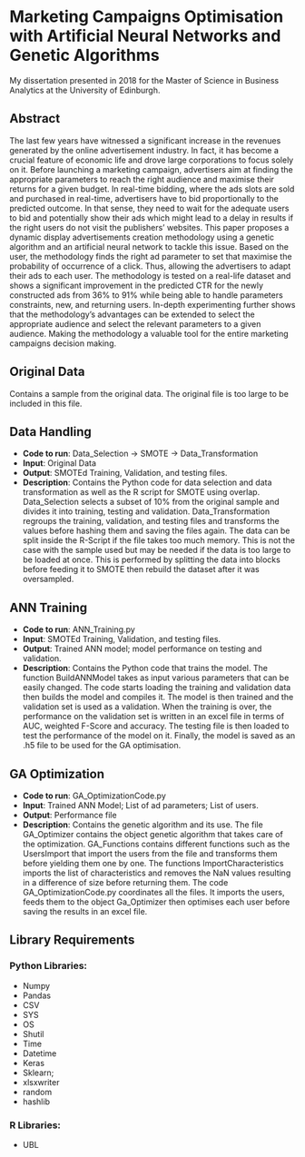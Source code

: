 # Marketing Campaigns Optimisation with Artificial Neural Networks and Genetic Algorithms

My dissertation presented in 2018 for the Master of Science in Business Analytics at the University of Edinburgh.

## Abstract

The last few years have witnessed a significant increase in the revenues generated by the online advertisement industry. In fact, it has become a crucial feature of economic life and drove large corporations to focus solely on it. Before launching a marketing campaign, advertisers aim at finding the appropriate parameters to reach the right audience and maximise their returns for a given budget. In real-time bidding, where the ads slots are sold and purchased in real-time, advertisers have to bid proportionally to the predicted outcome. In that sense, they need to wait for the adequate users to bid and potentially show their ads which might lead to a delay in results if the right users do not visit the publishers’ websites. This paper proposes a dynamic display advertisements creation methodology using a genetic algorithm and an artificial neural network to tackle this issue. Based on the user, the methodology finds the right ad parameter to set that maximise the probability of occurrence of a click. Thus, allowing the advertisers to adapt their ads to each user. The methodology is tested on a real-life dataset and shows a significant improvement in the predicted CTR for the newly constructed ads from 36% to 91% while being able to handle parameters constraints, new, and returning users. In-depth experimenting further shows that the methodology’s advantages can be extended to select the appropriate audience and select the relevant parameters to a given audience. Making the methodology a valuable tool for the entire marketing campaigns decision making.



## Original Data
Contains a sample from the original data. The original file is too large to be included in this file.

## Data Handling
* **Code to run**: Data_Selection -> SMOTE -> Data_Transformation
* **Input**: Original Data
* **Output**: SMOTEd Training, Validation, and testing files.
* **Description**: Contains the Python code for data selection and data transformation as well as the R script for SMOTE using overlap. Data_Selection selects a subset of 10% from the original sample and divides it into training, testing and validation. Data_Transformation regroups the training, validation, and testing files and transforms the values before hashing them and saving the files again. The data can be split inside the R-Script if the file takes too much memory. This is not the case with the sample used but may be needed if the data is too large to be loaded at once. This is performed by splitting the data into blocks before feeding it to SMOTE then rebuild the dataset after it was oversampled.


## ANN Training
* **Code to run**: ANN_Training.py
* **Input**: SMOTEd Training, Validation, and testing files.
* **Output**: Trained ANN model; model performance on testing and validation. 
* **Description**: Contains the Python code that trains the model. The function BuildANNModel takes as input various parameters that can be easily changed. The code starts loading the training and validation data then builds the model and compiles it. The model is then trained and the validation set is used as a validation. When the training is over, the performance on the validation set is written in an excel file in terms of AUC, weighted F-Score and accuracy. The testing file is then loaded to test the performance of the model on it. Finally, the model is saved as an .h5 file to be used for the GA optimisation.


## GA Optimization
* **Code to run**: GA_OptimizationCode.py
* **Input**: Trained ANN Model; List of ad parameters; List of users.
* **Output**: Performance file
* **Description**: Contains the genetic algorithm and its use. The file GA_Optimizer contains the object genetic algorithm that takes care of the optimization. GA_Functions contains different functions such as the UsersImport that import the users from the file and transforms them before yielding them one by one. The functions ImportCharacteristics imports the list of characteristics and removes the NaN values resulting in a difference of size before returning them. The code GA_OptimizationCode.py coordinates all the files. It imports the users, feeds them to the object Ga_Optimizer then optimises each user before saving the results in an excel file.

## Library Requirements
### Python Libraries: 
* Numpy
* Pandas
* CSV
* SYS
* OS
* Shutil
* Time
* Datetime
* Keras
* Sklearn; 
* xlsxwriter
* random
* hashlib

### R Libraries: 
* UBL
